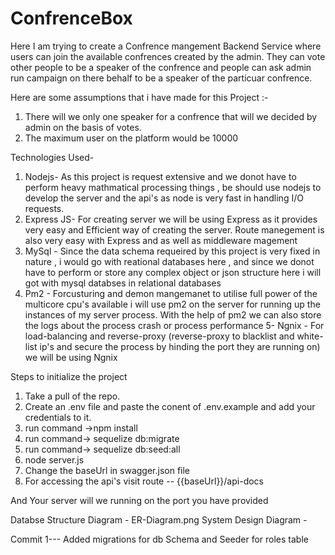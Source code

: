 # ConfrenceBox
Here I am trying to create a Confrence mangement Backend Service where users can join the available confrences created by the admin. They can vote other people to be a speaker of the confrence and people can ask admin  run campaign on there behalf to be a speaker of the particuar confrence.  

Here are some assumptions that i have made for this Project :- 
1. There will we only one speaker for a confrence that will we decided by admin on the basis of votes.
2. The maximum user on the platform would be 10000


Technologies Used-


1. Nodejs- As this project is request extensive and we donot have to perform heavy mathmatical processing things , be should use nodejs to develop the server and the api's as node is very fast in handling I/O requests.
2. Express JS- For creating server we will be using Express as it provides very easy and Efficient way of creating the server. Route manegement is also very easy with Express and as well as middleware magement
3. MySql - Since the data schema requeired by this project is very fixed in nature , i would go with reational databases here , and since we donot have to perform or store any complex object or json structure here i will got with mysql databses in relational databases
4. Pm2 - Forcusturing and demon mangemanet to utilise full power of the multicore cpu's available i will use pm2 on the server for running up the instances of my server process. With the help of pm2 we can also store the logs about the process crash or process performance
5- Ngnix - For load-balancing and reverse-proxy (reverse-proxy to blacklist and white-list ip's and secure the process by hinding the port they are running on) we will be using Ngnix



Steps to initialize the project

1. Take a pull of the repo.
2. Create an .env file and paste the conent of .env.example and add your credentials to it.
3. run command ->npm install
4.  run command-> sequelize db:migrate
5. run command-> sequelize db:seed:all
6. node server.js
7. Change the baseUrl in swagger.json file
8. For accessing the api's visit route -- {{baseUrl}}/api-docs

And Your server will we running on the port you have provided


Databse Structure Diagram - ER-Diagram.png
System Design  Diagram -



Commit 1---
Added migrations for db Schema and Seeder for roles table
